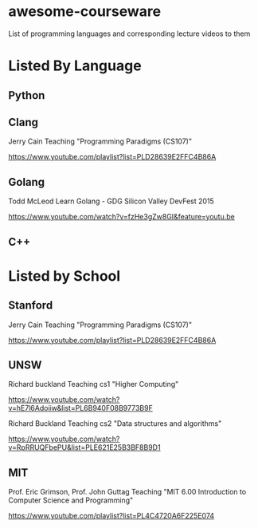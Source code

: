 # awesome-courseware
List of programming languages and corresponding lecture videos to them


# Listed By Language

## Python

## Clang

Jerry Cain Teaching "Programming Paradigms (CS107)" 

https://www.youtube.com/playlist?list=PLD28639E2FFC4B86A

## Golang
Todd McLeod Learn Golang - GDG Silicon Valley DevFest 2015 

https://www.youtube.com/watch?v=fzHe3gZw8GI&feature=youtu.be

## C++

# Listed by School

## Stanford
Jerry Cain Teaching "Programming Paradigms (CS107)" 

https://www.youtube.com/playlist?list=PLD28639E2FFC4B86A

## UNSW
Richard buckland Teaching cs1 "Higher Computing"

https://www.youtube.com/watch?v=hE7l6Adoiiw&list=PL6B940F08B9773B9F

Richard Buckland Teaching cs2 "Data structures and algorithms"

https://www.youtube.com/watch?v=RpRRUQFbePU&list=PLE621E25B3BF8B9D1

## MIT

Prof. Eric Grimson, Prof. John Guttag Teaching "MIT 6.00 Introduction to Computer Science and Programming"

https://www.youtube.com/playlist?list=PL4C4720A6F225E074
